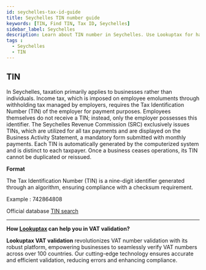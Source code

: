 ```yaml
---
id: seychelles-tax-id-guide
title: Seychelles TIN number guide
keywords: [TIN, Find TIN, Tax ID, Seychelles]
sidebar_label: Seychelles
description: Learn about TIN number in Seychelles. Use Lookuptax for hassle-free tax id validation in Seychelles and other 100+ countries
tags : 
  - Seychelles
  - TIN
---
```


## TIN
In Seychelles, taxation primarily applies to businesses rather than individuals. Income tax, which is imposed on employee emoluments through withholding tax managed by employers, requires the Tax Identification Number (TIN) of the employer for payment purposes. Employees themselves do not receive a TIN; instead, only the employer possesses this identifier. The Seychelles Revenue Commission (SRC) exclusively issues TINs, which are utilized for all tax payments and are displayed on the Business Activity Statement, a mandatory form submitted with monthly payments. Each TIN is automatically generated by the computerized system and is distinct to each taxpayer. Once a business ceases operations, its TIN cannot be duplicated or reissued.

**Format**

The Tax Identification Number (TIN) is a nine-digit identifier generated through an algorithm, ensuring compliance with a checksum requirement.

Example : 742864808

Official database [TIN search](https://eservice.egov.sc/TinRegistration/pages/SBNSearch.aspx)

----
**How [Lookuptax](https://lookuptax.com/) can help you in VAT validation?**

**Lookuptax VAT validation** revolutionizes VAT number validation with its robust platform, empowering businesses to seamlessly verify VAT numbers across over 100 countries. Our cutting-edge technology ensures accurate and efficient validation, reducing errors and enhancing compliance.
